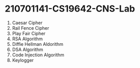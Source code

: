 # 210701141-CS19642-CNS-Lab

1. Caesar Cipher
2. Rail Fence Cipher
3. Play Fair Cipher
4. RSA Algorithm
5. Diffie Hellman Aldorithm
6. DSA Algorithm
7. Code Injection Algorithm
8. Keylogger
